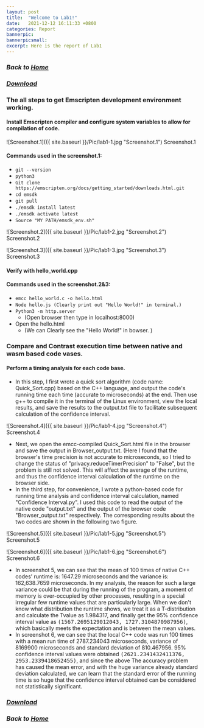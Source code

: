 ```yaml
---
layout: post
title:  "Welcome to Lab1!"
date:   2021-12-12 16:11:33 +0800
categories: Report
bannerpic:
bannerpicsmall:
excerpt: Here is the report of Lab1
---
```


### ***Back to [Home](/)***

### ***[Download](https://github.com/Yvonhu/repo/tree/main/Lab1)***

### The all steps to get Emscripten development environment working.

#### Install Emscripten compiler and configure system variables to allow for compilation of code.

![Screenshot.1]({{ site.baseurl }}/Pic/lab1-1.jpg "Screenshot.1")
Screenshot.1

#### Commands used in the screenshot.1:
- `git --version`
- `python3`
- `Git clone https://emscripten.org/docs/getting_started/downloads.html.git`
- `cd emsdk`
- `git pull`
- `./emsdk install latest`
- `./emsdk activate latest`
- `Source "MY PATH/emsdk_env.sh"`

![Screenshot.2]({{ site.baseurl }}/Pic/lab1-2.jpg "Screenshot.2")
Screenshot.2

![Screenshot.3]({{ site.baseurl }}/Pic/lab1-3.jpg "Screenshot.3")
Screenshot.3

#### Verify with hello_world.cpp
#### Commands used in the screenshot.2&3:
- `emcc hello_world.c -o hello.html`
- `Node hello.js (Clearly print out "Hello World!" in terminal.)`
- `Python3 -m http.server`
  - (Open browser then type in localhost:8000)
- Open the hello.html
  - (We can Clearly see the "Hello World!" in bowser. )

### Compare and Contrast execution time between native and wasm based code vases.

#### Perform a timing analysis for each code base.
- In this step, I first wrote a quick sort algorithm (code name: Quick_Sort.cpp) based on the C++ language, and output the code's running time each time (accurate to microseconds) at the end. Then use g++ to compile it in the terminal of the Linux environment, view the local results, and save the results to the output.txt file to facilitate subsequent calculation of the confidence interval.

![Screenshot.4]({{ site.baseurl }}/Pic/lab1-4.jpg "Screenshot.4")
Screenshot.4

- Next, we open the emcc-compiled Quick_Sort.html file in the browser and save the output in Browser_output.txt. (Here I found that the browser's time precision is not accurate to microseconds, so I tried to change the status of "privacy.reduceTimerPrecision" to "False", but the problem is still not solved. This will affect the average of the runtime, and thus the confidence interval calculation of the runtime on the browser side.
- In the third step, for convenience, I wrote a python-based code for running time analysis and confidence interval calculation, named "Confidence Interval.py". I used this code to read the output of the native code "output.txt" and the output of the browser code "Browser_output.txt" respectively. The corresponding results about the two codes are shown in the following two figure.

![Screenshot.5]({{ site.baseurl }}/Pic/lab1-5.jpg "Screenshot.5")
Screenshot.5

![Screenshot.6]({{ site.baseurl }}/Pic/lab1-6.jpg "Screenshot.6")
Screenshot.6

- In screenshot 5, we can see that the mean of 100 times of native C++ codes’ runtime is: 1647.29 microseconds and the variance is: 162,638.7659 microseconds. In my analysis, the reason for such a large variance could be that during the running of the program, a moment of memory is over-occupied by other processes, resulting in a special irregular few runtime values that are particularly large. When we don't know what distribution the runtime shows, we treat it as a T-distribution and calculate the Tvalue as 1.984317, and finally get the 95% confidence interval value as <kbd>(1567.2695129012043, 1727.3104870987956)</kbd>, which basically meets the expectation and is between the mean values.
- In screenshot 6, we can see that the local C++ code was run 100 times with a mean run time of 2787.234043 microseconds, variance of 8169900 microseconds and standard deviation of 810.467956. 95% confidence interval values were obtained <kbd>(2621.2341432411376, 2953.2339418652455)</kbd>, and since the above The accuracy problem has caused the mean error, and with the huge variance already standard deviation calculated, we can learn that the standard error of the running time is so huge that the confidence interval obtained can be considered not statistically significant.

### ***[Download](https://github.com/Yvonhu/repo/tree/main/Lab1)***

### ***Back to [Home](/)***